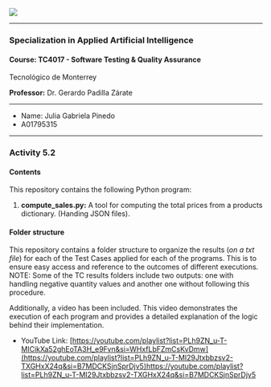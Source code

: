 ![](https://javier.rodriguez.org.mx/itesm/2014/tecnologico-de-monterrey-blue.png)


------------


### Specialization in Applied Artificial Intelligence
#### Course: TC4017 - Software Testing & Quality Assurance
Tecnológico de Monterrey

**Professor:** Dr. Gerardo Padilla Zárate

------------
- Name: Julia Gabriela Pinedo
- A01795315

------------

### Activity 5.2
#### Contents
This repository contains the following Python program:
1. **compute_sales.py:** A tool for computing the total prices from a products dictionary. (Handing JSON files).

#### Folder structure
This repository contains a folder structure to organize the results (*on a txt file*) for each of the Test Cases applied for each of the programs. This is to ensure easy access and reference to the outcomes of different executions.
NOTE: Some of the TC results folders include two outputs: one with handling negative quantity values and another one without following this procedure.

Additionally, a video has been included. This video demonstrates the execution of each program and provides a detailed explanation of the logic behind their implementation.

- YouTube Link: [https://youtube.com/playlist?list=PLh9ZN_u-T-MICikXa52ghEoTA3H_e9Fvn&si=WHxfLbFZmCsKvDmw](https://youtube.com/playlist?list=PLh9ZN_u-T-MI29Jtxbbzsv2-TXGHxX24q&si=B7MDCKSjnSprDjv5)https://youtube.com/playlist?list=PLh9ZN_u-T-MI29Jtxbbzsv2-TXGHxX24q&si=B7MDCKSjnSprDjv5

